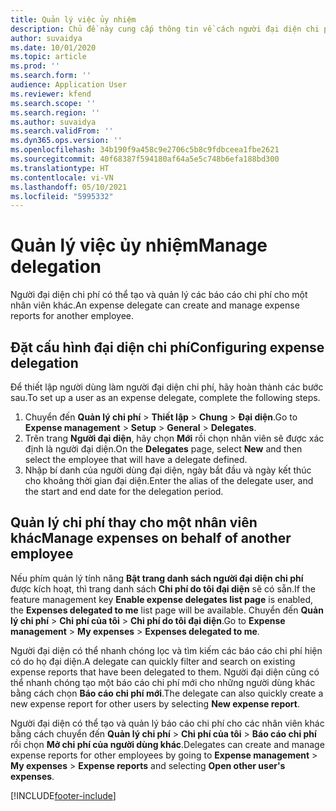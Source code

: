 ```yaml
---
title: Quản lý việc ủy nhiệm
description: Chủ đề này cung cấp thông tin về cách người đại diện chi phí có thể tạo và quản lý báo cáo chi phí cho một nhân viên khác.
author: suvaidya
ms.date: 10/01/2020
ms.topic: article
ms.prod: ''
ms.search.form: ''
audience: Application User
ms.reviewer: kfend
ms.search.scope: ''
ms.search.region: ''
ms.author: suvaidya
ms.search.validFrom: ''
ms.dyn365.ops.version: ''
ms.openlocfilehash: 34b190f9a458c9e2706c5b8c9fdbceea1fbe2621
ms.sourcegitcommit: 40f68387f594180af64a5e5c748b6efa188bd300
ms.translationtype: HT
ms.contentlocale: vi-VN
ms.lasthandoff: 05/10/2021
ms.locfileid: "5995332"
---
```

# <a name="manage-delegation"></a><span data-ttu-id="6705a-103">Quản lý việc ủy nhiệm</span><span class="sxs-lookup"><span data-stu-id="6705a-103">Manage delegation</span></span>
<span data-ttu-id="6705a-104">Người đại diện chi phí có thể tạo và quản lý các báo cáo chi phí cho một nhân viên khác.</span><span class="sxs-lookup"><span data-stu-id="6705a-104">An expense delegate can create and manage expense reports for another employee.</span></span>

## <a name="configuring-expense-delegation"></a><span data-ttu-id="6705a-105">Đặt cấu hình đại diện chi phí</span><span class="sxs-lookup"><span data-stu-id="6705a-105">Configuring expense delegation</span></span>

<span data-ttu-id="6705a-106">Để thiết lập người dùng làm người đại diện chi phí, hãy hoàn thành các bước sau.</span><span class="sxs-lookup"><span data-stu-id="6705a-106">To set up a user as an expense delegate, complete the following steps.</span></span> 
1. <span data-ttu-id="6705a-107">Chuyển đến **Quản lý chi phí** > **Thiết lập** > **Chung** > **Đại diện**.</span><span class="sxs-lookup"><span data-stu-id="6705a-107">Go to **Expense management** > **Setup** > **General** > **Delegates**.</span></span> 
2. <span data-ttu-id="6705a-108">Trên trang **Người đại diện**, hãy chọn **Mới** rồi chọn nhân viên sẽ được xác định là người đại diện.</span><span class="sxs-lookup"><span data-stu-id="6705a-108">On the **Delegates** page, select **New** and then select the employee that will have a delegate defined.</span></span> 
3. <span data-ttu-id="6705a-109">Nhập bí danh của người dùng đại diện, ngày bắt đầu và ngày kết thúc cho khoảng thời gian đại diện.</span><span class="sxs-lookup"><span data-stu-id="6705a-109">Enter the alias of the delegate user, and the start and end date for the delegation period.</span></span>

## <a name="manage-expenses-on-behalf-of-another-employee"></a><span data-ttu-id="6705a-110">Quản lý chi phí thay cho một nhân viên khác</span><span class="sxs-lookup"><span data-stu-id="6705a-110">Manage expenses on behalf of another employee</span></span>

<span data-ttu-id="6705a-111">Nếu phím quản lý tính năng **Bật trang danh sách người đại diện chi phí** được kích hoạt, thì trang danh sách **Chi phí do tôi đại diện** sẽ có sẵn.</span><span class="sxs-lookup"><span data-stu-id="6705a-111">If the feature management key **Enable expense delegates list page** is enabled, the **Expenses delegated to me** list page will be available.</span></span> <span data-ttu-id="6705a-112">Chuyển đến **Quản lý chi phí** > **Chi phí của tôi** > **Chi phí do tôi đại diện**.</span><span class="sxs-lookup"><span data-stu-id="6705a-112">Go to **Expense management** > **My expenses** > **Expenses delegated to me**.</span></span>

<span data-ttu-id="6705a-113">Người đại diện có thể nhanh chóng lọc và tìm kiếm các báo cáo chi phí hiện có do họ đại diện.</span><span class="sxs-lookup"><span data-stu-id="6705a-113">A delegate can quickly filter and search on existing expense reports that have been delegated to them.</span></span> <span data-ttu-id="6705a-114">Người đại diện cũng có thể nhanh chóng tạo một báo cáo chi phí mới cho những người dùng khác bằng cách chọn **Báo cáo chi phí mới**.</span><span class="sxs-lookup"><span data-stu-id="6705a-114">The delegate can also quickly create a new expense report for other users by selecting **New expense report**.</span></span>

<span data-ttu-id="6705a-115">Người đại diện có thể tạo và quản lý báo cáo chi phí cho các nhân viên khác bằng cách chuyển đến **Quản lý chi phí** > **Chi phí của tôi** > **Báo cáo chi phí** rồi chọn **Mở chi phí của người dùng khác**.</span><span class="sxs-lookup"><span data-stu-id="6705a-115">Delegates can create and manage expense reports for other employees by going to **Expense management** > **My expenses** > **Expense reports** and selecting **Open other user's expenses**.</span></span>


[!INCLUDE[footer-include](../includes/footer-banner.md)]